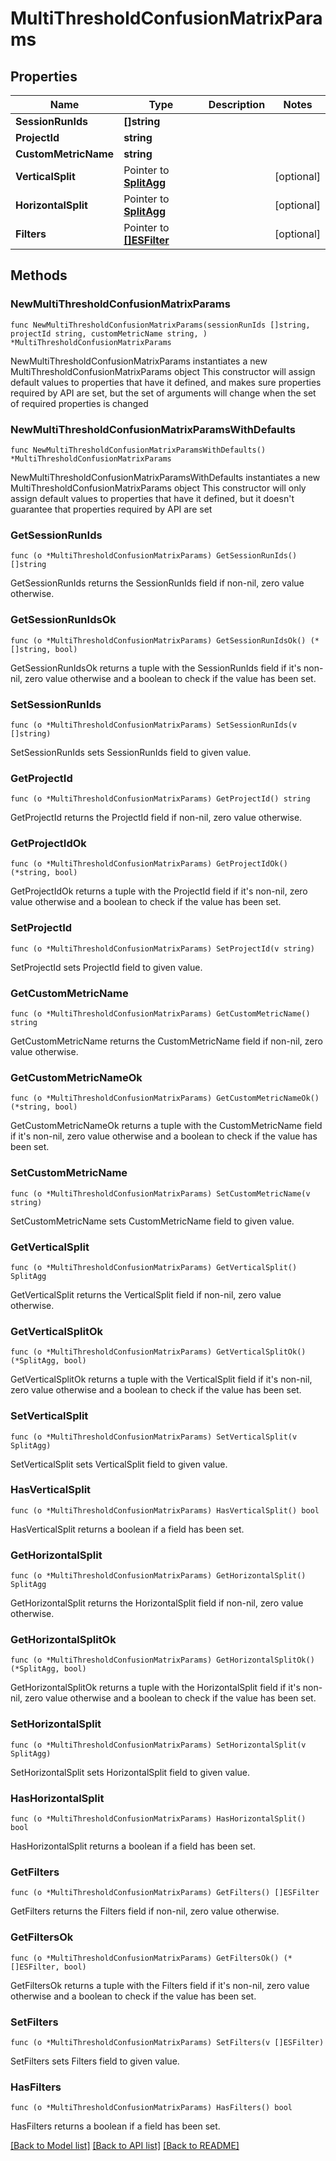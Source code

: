 # MultiThresholdConfusionMatrixParams

## Properties

Name | Type | Description | Notes
------------ | ------------- | ------------- | -------------
**SessionRunIds** | **[]string** |  | 
**ProjectId** | **string** |  | 
**CustomMetricName** | **string** |  | 
**VerticalSplit** | Pointer to [**SplitAgg**](SplitAgg.md) |  | [optional] 
**HorizontalSplit** | Pointer to [**SplitAgg**](SplitAgg.md) |  | [optional] 
**Filters** | Pointer to [**[]ESFilter**](ESFilter.md) |  | [optional] 

## Methods

### NewMultiThresholdConfusionMatrixParams

`func NewMultiThresholdConfusionMatrixParams(sessionRunIds []string, projectId string, customMetricName string, ) *MultiThresholdConfusionMatrixParams`

NewMultiThresholdConfusionMatrixParams instantiates a new MultiThresholdConfusionMatrixParams object
This constructor will assign default values to properties that have it defined,
and makes sure properties required by API are set, but the set of arguments
will change when the set of required properties is changed

### NewMultiThresholdConfusionMatrixParamsWithDefaults

`func NewMultiThresholdConfusionMatrixParamsWithDefaults() *MultiThresholdConfusionMatrixParams`

NewMultiThresholdConfusionMatrixParamsWithDefaults instantiates a new MultiThresholdConfusionMatrixParams object
This constructor will only assign default values to properties that have it defined,
but it doesn't guarantee that properties required by API are set

### GetSessionRunIds

`func (o *MultiThresholdConfusionMatrixParams) GetSessionRunIds() []string`

GetSessionRunIds returns the SessionRunIds field if non-nil, zero value otherwise.

### GetSessionRunIdsOk

`func (o *MultiThresholdConfusionMatrixParams) GetSessionRunIdsOk() (*[]string, bool)`

GetSessionRunIdsOk returns a tuple with the SessionRunIds field if it's non-nil, zero value otherwise
and a boolean to check if the value has been set.

### SetSessionRunIds

`func (o *MultiThresholdConfusionMatrixParams) SetSessionRunIds(v []string)`

SetSessionRunIds sets SessionRunIds field to given value.


### GetProjectId

`func (o *MultiThresholdConfusionMatrixParams) GetProjectId() string`

GetProjectId returns the ProjectId field if non-nil, zero value otherwise.

### GetProjectIdOk

`func (o *MultiThresholdConfusionMatrixParams) GetProjectIdOk() (*string, bool)`

GetProjectIdOk returns a tuple with the ProjectId field if it's non-nil, zero value otherwise
and a boolean to check if the value has been set.

### SetProjectId

`func (o *MultiThresholdConfusionMatrixParams) SetProjectId(v string)`

SetProjectId sets ProjectId field to given value.


### GetCustomMetricName

`func (o *MultiThresholdConfusionMatrixParams) GetCustomMetricName() string`

GetCustomMetricName returns the CustomMetricName field if non-nil, zero value otherwise.

### GetCustomMetricNameOk

`func (o *MultiThresholdConfusionMatrixParams) GetCustomMetricNameOk() (*string, bool)`

GetCustomMetricNameOk returns a tuple with the CustomMetricName field if it's non-nil, zero value otherwise
and a boolean to check if the value has been set.

### SetCustomMetricName

`func (o *MultiThresholdConfusionMatrixParams) SetCustomMetricName(v string)`

SetCustomMetricName sets CustomMetricName field to given value.


### GetVerticalSplit

`func (o *MultiThresholdConfusionMatrixParams) GetVerticalSplit() SplitAgg`

GetVerticalSplit returns the VerticalSplit field if non-nil, zero value otherwise.

### GetVerticalSplitOk

`func (o *MultiThresholdConfusionMatrixParams) GetVerticalSplitOk() (*SplitAgg, bool)`

GetVerticalSplitOk returns a tuple with the VerticalSplit field if it's non-nil, zero value otherwise
and a boolean to check if the value has been set.

### SetVerticalSplit

`func (o *MultiThresholdConfusionMatrixParams) SetVerticalSplit(v SplitAgg)`

SetVerticalSplit sets VerticalSplit field to given value.

### HasVerticalSplit

`func (o *MultiThresholdConfusionMatrixParams) HasVerticalSplit() bool`

HasVerticalSplit returns a boolean if a field has been set.

### GetHorizontalSplit

`func (o *MultiThresholdConfusionMatrixParams) GetHorizontalSplit() SplitAgg`

GetHorizontalSplit returns the HorizontalSplit field if non-nil, zero value otherwise.

### GetHorizontalSplitOk

`func (o *MultiThresholdConfusionMatrixParams) GetHorizontalSplitOk() (*SplitAgg, bool)`

GetHorizontalSplitOk returns a tuple with the HorizontalSplit field if it's non-nil, zero value otherwise
and a boolean to check if the value has been set.

### SetHorizontalSplit

`func (o *MultiThresholdConfusionMatrixParams) SetHorizontalSplit(v SplitAgg)`

SetHorizontalSplit sets HorizontalSplit field to given value.

### HasHorizontalSplit

`func (o *MultiThresholdConfusionMatrixParams) HasHorizontalSplit() bool`

HasHorizontalSplit returns a boolean if a field has been set.

### GetFilters

`func (o *MultiThresholdConfusionMatrixParams) GetFilters() []ESFilter`

GetFilters returns the Filters field if non-nil, zero value otherwise.

### GetFiltersOk

`func (o *MultiThresholdConfusionMatrixParams) GetFiltersOk() (*[]ESFilter, bool)`

GetFiltersOk returns a tuple with the Filters field if it's non-nil, zero value otherwise
and a boolean to check if the value has been set.

### SetFilters

`func (o *MultiThresholdConfusionMatrixParams) SetFilters(v []ESFilter)`

SetFilters sets Filters field to given value.

### HasFilters

`func (o *MultiThresholdConfusionMatrixParams) HasFilters() bool`

HasFilters returns a boolean if a field has been set.


[[Back to Model list]](../README.md#documentation-for-models) [[Back to API list]](../README.md#documentation-for-api-endpoints) [[Back to README]](../README.md)


